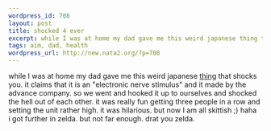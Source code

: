 ```yaml
--- 
wordpress_id: 708
layout: post
title: shocked 4 ever
excerpt: while I was at home my dad gave me this weird japanese thing that shocks you. it claims that it is an "electronic nerve stimulus" and it made by the advance company. so we went and hooked it up to ourselves and shocked the hell out of each other. it was really fun getting three people in a row and setting the unit rather high. it ...
tags: aim, dad, health
wordpress_url: http://new.nata2.org/?p=708
---
```

while I was at home my dad gave me this weird japanese <A href="http://www.advance.jp/english/homehealth/grantz.html">thing</a> that shocks you. it claims that it is an "electronic nerve stimulus" and it made by the advance company. so we went and hooked it up to ourselves and shocked the hell out of each other. it was really fun getting three people in a row and setting the unit rather high. it was hilarious. but now I am all skittish ;) haha<br/>i got further in zelda. but not far enough. drat you zelda. 
